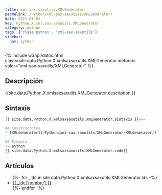 ```yaml
---
title: xml.sax.saxutils.XMLGenerator
permalink: /Python/xml-sax-saxutils/XMLGenerator/
date: 2021-01-01
key: Python.X.xml.sax.saxutils.XMLGenerator
category: python
tags: ['clase python', 'xml-sax-saxutils']
sidebar: 
  nav: python
---
```


{% include w3api/datos.html clase=site.data.Python.X.xmlsaxsaxutils.XMLGenerator.metodos valor="xml-sax-saxutils/XMLGenerator" %}

## Descripción
{{site.data.Python.X.xmlsaxsaxutils.XMLGenerator.description }}

## Sintaxis
~~~python
{{ site.data.Python.X.xmlsaxsaxutils.XMLGenerator.sintaxis }}~~~

## Constructores
* [XMLGenerator](/Python/xml-sax-saxutils/XMLGenerator/XMLGenerator/)

## Ejemplo
~~~python
{{ site.data.Python.X.xmlsaxsaxutils.XMLGenerator.code}}
~~~

## Artículos
<ul>
{%- for _ldc in site.data.Python.X.xmlsaxsaxutils.XMLGenerator.ldc -%}
   <li>
       <a href="{{_ldc['url'] }}">{{ _ldc['nombre'] }}</a>
   </li>
{%- endfor -%}
</ul>
